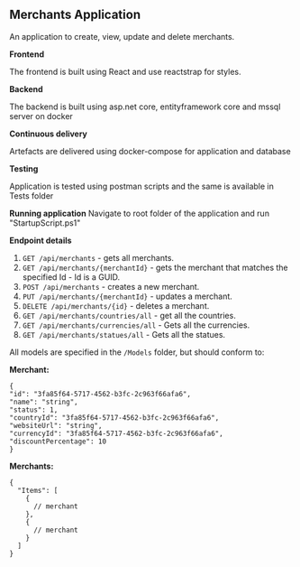 ## Merchants Application

An application to create, view, update and delete merchants.

**Frontend**

The frontend is built using React and use reactstrap for styles.

**Backend**

The backend is built using asp.net core, entityframework core and mssql server on docker

**Continuous delivery**

Artefacts are delivered using docker-compose for application and database

**Testing**

Application is tested using postman scripts and the same is available in Tests folder

**Running application**
Navigate to root folder of the application and run "StartupScript.ps1"

**Endpoint details**

1. `GET /api/merchants` - gets all merchants.
2. `GET /api/merchants/{merchantId}` - gets the merchant that matches the specified Id - Id is a GUID.
3. `POST /api/merchants` - creates a new merchant.
4. `PUT /api/merchants/{merchantId}` - updates a merchant.
5. `DELETE /api/merchants/{id}` - deletes a merchant.
6. `GET /api/merchants/countries/all` - get all the countries.
7. `GET /api/merchants/currencies/all` - Gets all the currencies.
8. `GET /api/merchants/statues/all` - Gets all the statues.

All models are specified in the `/Models` folder, but should conform to:

**Merchant:**

```
{
"id": "3fa85f64-5717-4562-b3fc-2c963f66afa6",
"name": "string",
"status": 1,
"countryId": "3fa85f64-5717-4562-b3fc-2c963f66afa6",
"websiteUrl": "string",
"currencyId": "3fa85f64-5717-4562-b3fc-2c963f66afa6",
"discountPercentage": 10
}
```

**Merchants:**

```
{
  "Items": [
    {
      // merchant
    },
    {
      // merchant
    }
  ]
}
```
